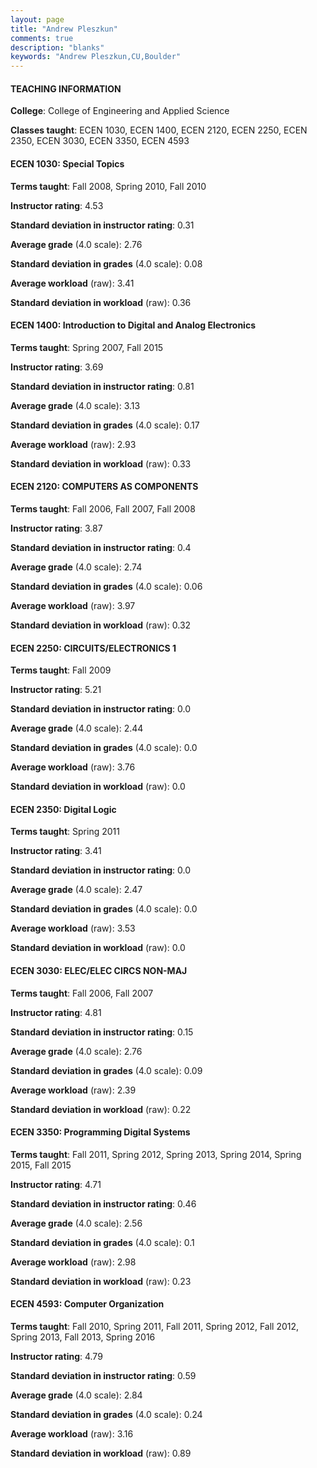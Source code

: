 ```yaml
---
layout: page
title: "Andrew Pleszkun" 
comments: true
description: "blanks"
keywords: "Andrew Pleszkun,CU,Boulder"
---
```

<head>
<script src="https://ajax.googleapis.com/ajax/libs/jquery/2.1.3/jquery.min.js"></script>
<script src="https://dl.dropboxusercontent.com/s/pc42nxpaw1ea4o9/highcharts.js?dl=0"></script>
<!-- <script src="../assets/js/highcharts.js"></script> -->
<style type="text/css">@font-face {
	font-family: "Bebas Neue";
	src: url(https://www.filehosting.org/file/details/544349/BebasNeue Regular.otf) format("opentype");
	}
	h1.Bebas { 
		font-family: "Bebas Neue", Verdana, Tahoma;
	}
</style>
</head>
	   
#### TEACHING INFORMATION

**College**: College of Engineering and Applied Science

**Classes taught**: ECEN 1030, ECEN 1400, ECEN 2120, ECEN 2250, ECEN 2350, ECEN 3030, ECEN 3350, ECEN 4593

#### ECEN 1030: Special Topics

**Terms taught**: Fall 2008, Spring 2010, Fall 2010

**Instructor rating**: 4.53

**Standard deviation in instructor rating**: 0.31

**Average grade** (4.0 scale): 2.76

**Standard deviation in grades** (4.0 scale): 0.08

**Average workload** (raw): 3.41

**Standard deviation in workload** (raw): 0.36

#### ECEN 1400: Introduction to Digital and Analog Electronics

**Terms taught**: Spring 2007, Fall 2015

**Instructor rating**: 3.69

**Standard deviation in instructor rating**: 0.81

**Average grade** (4.0 scale): 3.13

**Standard deviation in grades** (4.0 scale): 0.17

**Average workload** (raw): 2.93

**Standard deviation in workload** (raw): 0.33

#### ECEN 2120: COMPUTERS AS COMPONENTS

**Terms taught**: Fall 2006, Fall 2007, Fall 2008

**Instructor rating**: 3.87

**Standard deviation in instructor rating**: 0.4

**Average grade** (4.0 scale): 2.74

**Standard deviation in grades** (4.0 scale): 0.06

**Average workload** (raw): 3.97

**Standard deviation in workload** (raw): 0.32

#### ECEN 2250: CIRCUITS/ELECTRONICS 1

**Terms taught**: Fall 2009

**Instructor rating**: 5.21

**Standard deviation in instructor rating**: 0.0

**Average grade** (4.0 scale): 2.44

**Standard deviation in grades** (4.0 scale): 0.0

**Average workload** (raw): 3.76

**Standard deviation in workload** (raw): 0.0

#### ECEN 2350: Digital Logic

**Terms taught**: Spring 2011

**Instructor rating**: 3.41

**Standard deviation in instructor rating**: 0.0

**Average grade** (4.0 scale): 2.47

**Standard deviation in grades** (4.0 scale): 0.0

**Average workload** (raw): 3.53

**Standard deviation in workload** (raw): 0.0

#### ECEN 3030: ELEC/ELEC CIRCS NON-MAJ

**Terms taught**: Fall 2006, Fall 2007

**Instructor rating**: 4.81

**Standard deviation in instructor rating**: 0.15

**Average grade** (4.0 scale): 2.76

**Standard deviation in grades** (4.0 scale): 0.09

**Average workload** (raw): 2.39

**Standard deviation in workload** (raw): 0.22

#### ECEN 3350: Programming Digital Systems

**Terms taught**: Fall 2011, Spring 2012, Spring 2013, Spring 2014, Spring 2015, Fall 2015

**Instructor rating**: 4.71

**Standard deviation in instructor rating**: 0.46

**Average grade** (4.0 scale): 2.56

**Standard deviation in grades** (4.0 scale): 0.1

**Average workload** (raw): 2.98

**Standard deviation in workload** (raw): 0.23

#### ECEN 4593: Computer Organization

**Terms taught**: Fall 2010, Spring 2011, Fall 2011, Spring 2012, Fall 2012, Spring 2013, Fall 2013, Spring 2016

**Instructor rating**: 4.79

**Standard deviation in instructor rating**: 0.59

**Average grade** (4.0 scale): 2.84

**Standard deviation in grades** (4.0 scale): 0.24

**Average workload** (raw): 3.16

**Standard deviation in workload** (raw): 0.89

